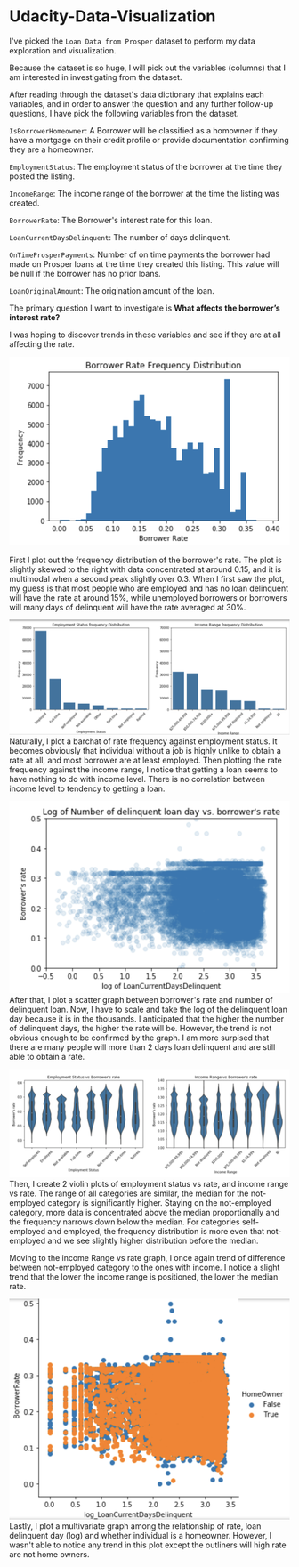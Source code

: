 # Udacity-Data-Visualization

I've picked the `Loan Data from Prosper` dataset to perform my data exploration and visualization. 

Because the dataset is so huge, I will pick out the variables (columns) that I am interested in investigating from the dataset.

After reading through the dataset's data dictionary that explains each variables, and in order to answer the question and any further follow-up questions, I have pick the following variables from the dataset.

`IsBorrowerHomeowner`: A Borrower will be classified as a homowner if they have a mortgage on their credit profile or provide documentation confirming they are a homeowner.

`EmploymentStatus`: The employment status of the borrower at the time they posted the listing.

`IncomeRange`: The income range of the borrower at the time the listing was created.

`BorrowerRate`: The Borrower's interest rate for this loan. 

`LoanCurrentDaysDelinquent`: The number of days delinquent. 

`OnTimeProsperPayments`: Number of on time payments the borrower had made on Prosper loans at the time they created this listing. This value will be null if the borrower has no prior loans.

`LoanOriginalAmount`: The origination amount of the loan.

The primary question I want to investigate is **What affects the borrower’s interest rate?**

I was hoping to discover trends in these variables and see if they are at all affecting the rate.

![chart](a.png)

First I plot out the frequency distribution of the borrower's rate. The plot is slightly skewed to the right with data concentrated at around 0.15, and it is multimodal when a second peak slightly over 0.3.
When I first saw the plot, my guess is that most people who are employed and has no loan delinquent will have the rate at around 15%, while unemployed borrowers or borrowers will many days of delinquent will have the rate averaged at 30%.

![chart](b.png)
Naturally, I plot a barchat of rate frequency against employment status. It becomes obviously that individual without a job is highly unlike to obtain a rate at all, and most borrower are at least employed. 
Then plotting the rate frequency against the income range, I notice that getting a loan seems to have nothing to do with income level. There is no correlation between income level to tendency to getting a loan. 

![chart](c.png)
After that, I plot a scatter graph between borrower's rate and number of delinquent loan. Now, I have to scale and take the log of the delinquent loan day because it is in the thousands. I anticipated that the higher the number of delinquent days, the higher the rate will be. However, the trend is not obvious enough to be confirmed by the graph. I am more surpised that there are many people will more than 2 days loan delinquent and are still able to obtain a rate.

![chart](d.png)
Then, I create 2 violin plots of employment status vs rate, and income range vs rate. The range of all categories are similar, the median for the not-employed category is significantly higher. 
Staying on the not-employed category, more data is concentrated above the median proportionally and the frequency narrows down below the median.
For categories self-employed and employed, the frequency distribution is more even that not-employed and we see slightly higher distribution before the median. 

Moving to the income Range vs rate graph, I once again trend of difference between not-employed category to the ones with income. I notice a slight trend that the lower the income range is positioned, the lower the median rate. 

![chart](e.png)
Lastly, I plot a multivariate graph among the relationship of rate, loan delinquent day (log) and whether individual is a homeowner. However, I wasn't able to notice any trend in this plot except the outliners will high rate are not home owners.